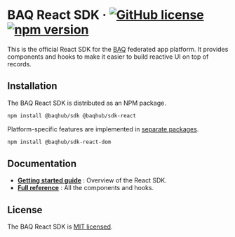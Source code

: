 # BAQ React SDK &middot; [![GitHub license](https://img.shields.io/badge/license-MIT-blue.svg)](LICENSE) [![npm version](https://img.shields.io/npm/v/@baqhub/sdk-react.svg?color=)](https://www.npmjs.com/package/@baqhub/sdk-react)

This is the official React SDK for the [BAQ](https://baq.dev) federated app platform. It provides components and hooks to make it easier to build reactive UI on top of records.

## Installation

The BAQ React SDK is distributed as an NPM package.

```bash
npm install @baqhub/sdk @baqhub/sdk-react
```

Platform-specific features are implemented in [separate packages­](https://baq.dev/docs/reference/react-sdk/types/storageadapter#localstorageadapter).

```bash
npm install @baqhub/sdk-react-dom
```

## Documentation

- **[Getting started guide](https://baq.dev/docs/learn/guides/using-the-react-sdk)** : Overview of the React SDK.
- **[Full reference](https://baq.dev/docs/reference/react-sdk/components)** : All the components and hooks.

## License

The BAQ React SDK is [MIT licensed](LICENSE).
